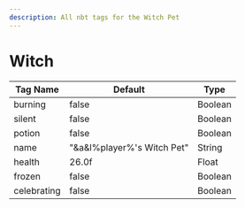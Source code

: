 ```yaml
---
description: All nbt tags for the Witch Pet
---
```



# Witch

| Tag Name     | Default                                                            | Type                                         |
| - | - | - |
| burning | false | Boolean |
| silent | false | Boolean |
| potion | false | Boolean |
| name | "&a&l%player%'s Witch Pet" | String |
| health | 26.0f | Float |
| frozen | false | Boolean |
| celebrating | false | Boolean |
